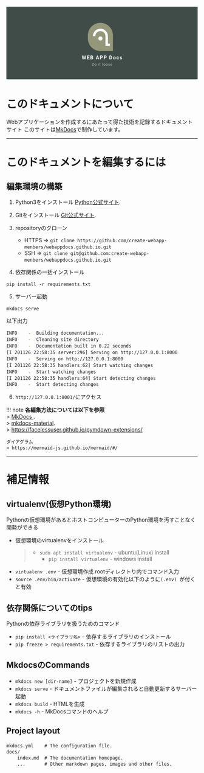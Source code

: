 ![DRF](img/header_logo.png)

# このドキュメントについて

Webアプリケーションを作成するにあたって得た技術を記録するドキュメントサイト
このサイトは[MkDocs](https://www.mkdocs.org)で制作しています。

---
# このドキュメントを編集するには

## 編集環境の構築

1. Python3をインストール [Python公式サイト](https://www.python.org/).  
2. Gitをインストール [Git公式サイト](https://git-scm.com/).  
3. repositoryのクローン
    - HTTPS ⇒ `git clone https://github.com/create-webapp-menbers/webappdocs.github.io.git`
    - SSH ⇒ `git clone git@github.com:create-webapp-menbers/webappdocs.github.io.git`

4. 依存関係の一括インストール
```
pip install -r requirements.txt
```
5. サーバー起動
```
mkdocs serve
```
以下出力
```bash
INFO    -  Building documentation... 
INFO    -  Cleaning site directory 
INFO    -  Documentation built in 0.22 seconds 
[I 201126 22:58:35 server:296] Serving on http://127.0.0.1:8000
INFO    -  Serving on http://127.0.0.1:8000
[I 201126 22:58:35 handlers:62] Start watching changes
INFO    -  Start watching changes
[I 201126 22:58:35 handlers:64] Start detecting changes
INFO    -  Start detecting changes
```
6. `http://127.0.0.1:8001/`にアクセス

!!! note
    **各編集方法については以下を参照**  
    > [MkDocs ](https://www.mkdocs.org).  
    > [mkdocs-material](https://squidfunk.github.io/mkdocs-material/).  
    > https://facelessuser.github.io/pymdown-extensions/

    ダイアグラム  
    > https://mermaid-js.github.io/mermaid/#/
---

# 補足情報
## virtualenv(仮想Python環境)

Pythonの仮想環境があるとホストコンピューターのPython環境を汚すことなく開発ができる

- 仮想環境のvirtualenvをインストール
  > * `sudo apt install virtualenv` - ubuntu(Linux) install 
  >     * `pip install virtualenv` - windows install

* `virtualenv .env` - 仮想環境作成 rootディレクトり内でコマンド入力
* `source .env/bin/activate` - 仮想環境の有効化以下のように`(.env) `が付くと有効

## 依存関係についてのtips
Pythonの依存ライブラリを扱うためのコマンド

* `pip install <ライブラリ名>` - 依存するライブラリのインストール
* `pip freeze > requirements.txt` - 依存するライブラリのリストの出力


## MkdocsのCommands

* `mkdocs new [dir-name]` - プロジェクトを新規作成
* `mkdocs serve` - ドキュメントファイルが編集されると自動更新するサーバー起動
* `mkdocs build` - HTMLを生成
* `mkdocs -h` - MkDocsコマンドのヘルプ

## Project layout

    mkdocs.yml    # The configuration file.
    docs/
        index.md  # The documentation homepage.
        ...       # Other markdown pages, images and other files.
